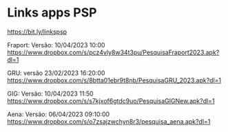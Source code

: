 # Links apps PSP
https://bit.ly/linkspsp

Fraport: Versão: 10/04/2023 10:00
https://www.dropbox.com/s/pcz4vly8w34t3pu/PesquisaFraport2023.apk?dl=1
 
GRU: versão 23/02/2023  16:20:00
https://www.dropbox.com/s/8btta01ebr9t8nb/PesquisaGRU_2023.apk?dl=1
 
GIG: Versão: 10/04/2023 11:50
https://www.dropbox.com/s/s7kjxof6gtdc9uo/PesquisaGIGNew.apk?dl=1

Aena: Versão: 06/04/2023  09:10:00
https://www.dropbox.com/s/o7zsajzwchyn8r3/pesquisa_aena.apk?dl=1


















 




